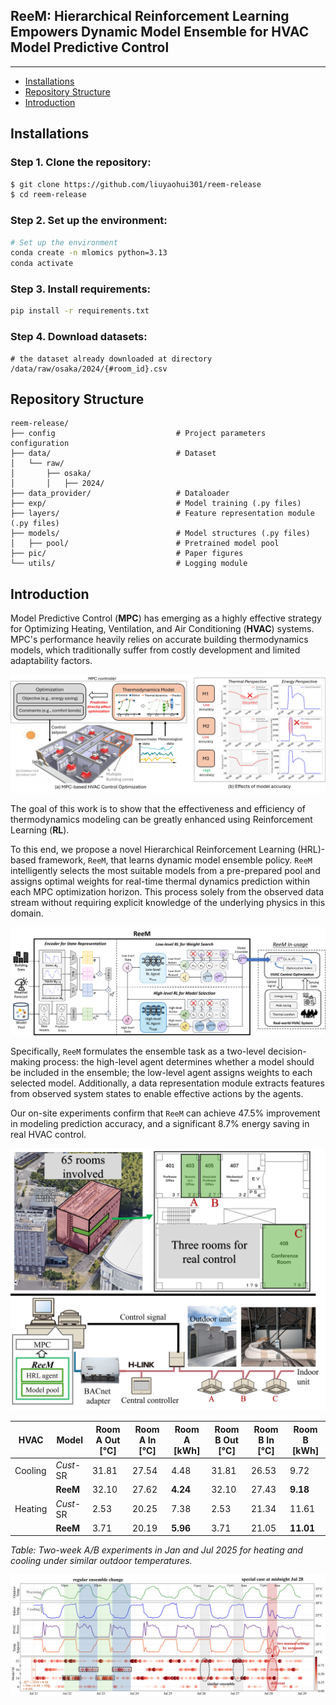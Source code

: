 ## ReeM: Hierarchical Reinforcement Learning Empowers Dynamic Model Ensemble for HVAC Model Predictive Control

-------------------

- [Installations](#installations)
- [Repository Structure](#repository-structure)
- [Introduction](#introduction)

## Installations

### Step 1. Clone the repository:
```bash
$ git clone https://github.com/liuyaohui301/reem-release
$ cd reem-release
```

### Step 2. Set up the environment:
```bash
# Set up the environment
conda create -n mlomics python=3.13
conda activate 
```

### Step 3. Install requirements:
```bash
pip install -r requirements.txt
```

### Step 4. Download datasets:
```
# the dataset already downloaded at directory /data/raw/osaka/2024/{#room_id}.csv
```


## Repository Structure
```
reem-release/
├── config                           # Project parameters configuration
├── data/                            # Dataset
│   └── raw/
│       ├── osaka/   
│       │   ├── 2024/                
├── data_provider/                   # Dataloader
├── exp/                             # Model training (.py files)
├── layers/                          # Feature representation module (.py files)
├── models/                          # Model structures (.py files)
│   ├── pool/                        # Pretrained model pool
├── pic/                             # Paper figures
└── utils/                           # Logging module
```

## Introduction

Model Predictive Control (**MPC**) has emerging as a highly effective strategy for Optimizing Heating, Ventilation, and Air Conditioning (**HVAC**) systems. MPC's performance heavily relies on accurate building thermodynamics models, which traditionally suffer from costly  development and limited adaptability factors.

![MPC-based HVAC control optimization process](pic/MPC-based%20HVAC%20control%20optimization%20process.jpg)

The goal of this work is to show that the effectiveness and efficiency of thermodynamics modeling can be greatly enhanced using Reinforcement Learning (**RL**).

To this end, we propose a novel Hierarchical Reinforcement Learning (HRL)-based framework, `ReeM`, that learns dynamic model ensemble policy. `ReeM` intelligently selects the most suitable models from a pre-prepared pool and assigns optimal weights for real-time thermal dynamics prediction within each MPC optimization horizon. This process solely from the observed data stream without requiring explicit knowledge of the underlying physics in this domain.

![reem_implementation](pic/reem_implementation.jpg)

Specifically, `ReeM` formulates the ensemble task as a two-level decision-making process: the high-level agent determines whether a model should be included in the ensemble; the low-level agent assigns weights to each selected model. Additionally, a data representation module extracts features from observed system states to enable effective actions by the agents.

Our on-site experiments confirm that `ReeM` can achieve 47.5\% improvement in modeling prediction accuracy, and a significant 8.7\% energy saving in real HVAC control.

![on-site deployment setup](pic/on-site%20deployment%20setup.jpg)

| HVAC   | Model     | Room A Out [°C] | Room A In [°C] | Room A [kWh] | Room B Out [°C] | Room B In [°C] | Room B [kWh] |
|--------|-----------|-----------------|----------------|--------------|-----------------|----------------|--------------|
| Cooling| _Cust_-SR | 31.81           | 27.54          | 4.48         | 31.81           | 26.53          | 9.72         |
|        | **ReeM**  | 32.10           | 27.62          | **4.24**     | 32.10           | 27.43          | **9.18**     |
| Heating| _Cust_-SR | 2.53            | 20.25          | 7.38         | 2.53            | 21.34          | 11.61        |
|        | **ReeM**  | 3.71            | 20.19          | **5.96**     | 3.71            | 21.05          | **11.01**    |

*Table: Two-week A/B experiments in Jan and Jul 2025 for heating and cooling under similar outdoor temperatures.*

![reem on-site deployment](pic/reem%20on-site%20deployment.jpg)